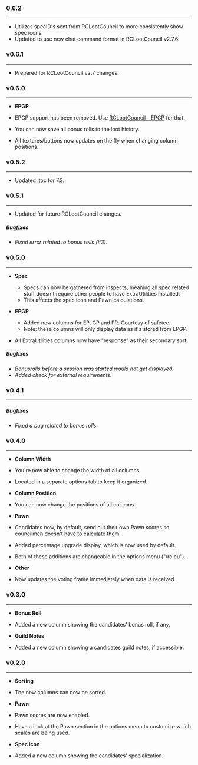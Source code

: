 ### 0.6.2
---
* Utilizes specID's sent from RCLootCouncil to more consistently show spec icons.
* Updated to use new chat command format in RCLootCouncil v2.7.6.


### v0.6.1
---
* Prepared for RCLootCouncil v2.7 changes.


### v0.6.0
---
* **EPGP**
* EPGP support has been removed. Use [RCLootCouncil - EPGP](https://mods.curse.com/addons/wow/269161-rclootcouncil-epgp) for that.

* You can now save all bonus rolls to the loot history.
* All textures/buttons now updates on the fly when changing column positions.

### v0.5.2
---
* Updated .toc for 7.3.


### v0.5.1
---
* Updated for future RCLootCouncil changes.

##### Bugfixes
+ *Fixed error related to bonus rolls (#3).*

### v0.5.0
---
* **Spec**
  * Specs can now be gathered from inspects, meaning all spec related stuff doesn't require other people to have ExtraUtilities installed.
  * This affects the spec icon and Pawn calculations.

* **EPGP**
  * Added new columns for EP, GP and PR. Courtesy of safetee.
  * Note: these columns will only display data as it's stored from EPGP.

* All ExtraUtilities columns now have "response" as their secondary sort.

##### Bugfixes
+ *Bonusrolls before a session was started would not get displayed.*
+ *Added check for external requirements.*

### v0.4.1
---
##### Bugfixes
+ *Fixed a bug related to bonus rolls.*

### v0.4.0
---
* **Column Width**
 * You're now able to change the width of all columns.
 * Located in a separate options tab to keep it organized.


* **Column Position**
 * You can now change the positions of all columns.


* **Pawn**
 * Candidates now, by default, send out their own Pawn scores so councilmen doesn't have to calculate them.
 * Added percentage upgrade display, which is now used by default.
 * Both of these additions are changeable in the options menu ("/rc eu").


* **Other**
 * Now updates the voting frame immediately when data is received.

### v0.3.0
---
* **Bonus Roll**
 * Added a new column showing the candidates' bonus roll, if any.


* **Guild Notes**
 * Added a new column showing a candidates guild notes, if accessible.


### v0.2.0
---
* **Sorting**
 * The new columns can now be sorted.


* **Pawn**
 * Pawn scores are now enabled.
 * Have a look at the Pawn section in the options menu to customize which scales are being used.


* **Spec Icon**
 * Added a new column showing the candidates' specialization.

